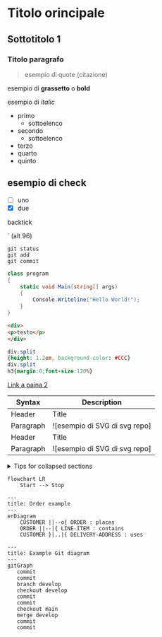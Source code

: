 # Titolo orincipale
## Sottotitolo 1
### Titolo paragrafo

> esempio di quote (citazione)

esempio di __grassetto__ o **bold**

esempio di _italic_

- primo
    - sottoelenco
- secondo
    - sottoelenco
- terzo
- quarto
- quinto

## esempio di check
- [ ] uno
- [x] due

backtick

` (alt 96)

```
git status
git add
git commit
```

```C#
class program
{
    static void Main(string[] args)
    {
        Console.Writeline("Hello World!");
    }
}
```

```html
<div>
<p>testo</p>
</div>
```

```css
div.split
{height: 1.2em, background-color: #CCC}
div.split
h3{margin:0;font-size:120%}
```

[Link a paina 2](02_link.md)

<!-- Commento che non appare nel render markdown -->

| Syntax | Description |
| ------------|-------------|
| Header | Title |
| Paragraph | ![esempio di SVG di svg repo]|
| Header | Title |
| Paragraph | ![esempio di SVG di svg repo]|

<details>

<summary>Tips for collapsed sections</summary>

### You can add a header

You can add text within a collapsed section.

You can add an image or a code block, too.

```ruby
    puts "Hello World"
```

</details>

```mermaid
flowchart LR
    Start --> Stop
```

```mermaid
---
title: Order example
---
erDiagram
    CUSTOMER ||--o{ ORDER : places
    ORDER ||--|{ LINE-ITEM : contains
    CUSTOMER }|..|{ DELIVERY-ADDRESS : uses
```

```mermaid
---
title: Example Git diagram
---
gitGraph
   commit
   commit
   branch develop
   checkout develop
   commit
   commit
   checkout main
   merge develop
   commit
   commit
   ```